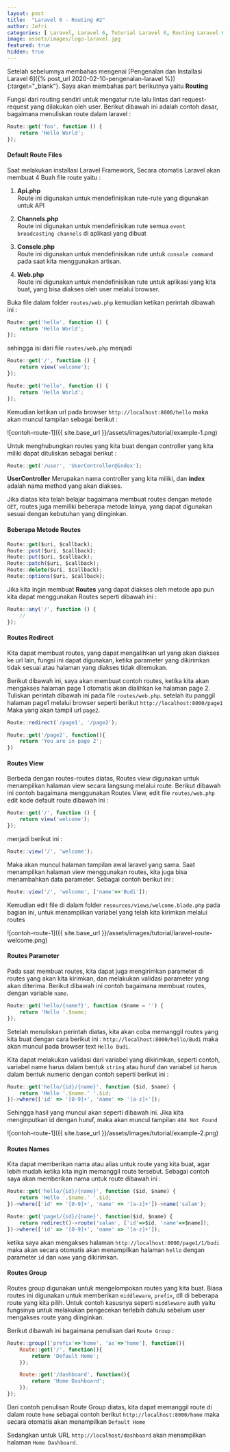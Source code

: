 ```yaml
---
layout: post
title:  "Laravel 6 - Routing #2"
author: Jefri
categories: [ Laravel, Laravel 6, Tutorial Laravel 6, Routing Laravel 6 ]
image: assets/images/logo-laravel.jpg
featured: true
hidden: true
---
```


Setelah sebelumnya membahas mengenai [Pengenalan dan Installasi Laravel 6]({% post_url 2020-02-10-pengenalan-laravel %}){:target="_blank"}. Saya akan membahas part berikutnya yaitu **Routing**

Fungsi dari routing sendiri untuk mengatur rute lalu lintas dari request-request yang dilakukan oleh user. Berikut dibawah ini adalah contoh dasar, bagaimana menuliskan route dalam laravel : 

```js
Route::get('foo', function () {
    return 'Hello World';
});
```
#### Default Route Files
Saat melakukan installasi Laravel Framework, Secara otomatis Laravel akan membuat 4 Buah file route yaitu : 
1. **Api.php**<br>
	Route ini digunakan untuk mendefinisikan rute-rute yang digunakan untuk API

2. **Channels.php**<br>
	Route ini digunakan untuk mendefinisikan rute semua `event broadcasting channels` di aplikasi yang dibuat

3. **Consele.php**<br>
	Route ini digunakan untuk mendefinisikan rute untuk `console command` pada saat kita menggunakan artisan.

4. **Web.php**<br>
	Route ini digunakan untuk mendefinisikan rute untuk aplikasi yang kita buat, yang bisa diakses oleh user melalui browser.

Buka file dalam folder `routes/web.php` kemudian ketikan perintah dibawah ini : 

```js
Route::get('hello', function () {
    return 'Hello World';
});
```

sehingga isi dari file `routes/web.php` menjadi 

```js
Route::get('/', function () {
    return view('welcome');
});

Route::get('hello', function () {
    return 'Hello World';
});
```

Kemudian ketikan url pada browser `http://localhost:8000/hello` maka akan muncul tampilan sebagai berikut :

![contoh-route-1]({{ site.base_url }}/assets/images/tutorial/example-1.png)

Untuk menghubungkan routes yang kita buat dengan controller yang kita miliki dapat dituliskan sebagai berikut : 

```js
Route::get('/user', 'UserController@index');
```

**UserController** Merupakan nama controller yang kita miliki, dan **index** adalah nama method yang akan diakses.

Jika diatas kita telah belajar bagaimana membuat routes dengan metode `GET`, routes juga memiliki beberapa metode lainya, yang dapat digunakan sesuai dengan kebutuhan yang diinginkan.

#### Beberapa Metode Routes 

```js
Route::get($uri, $callback);
Route::post($uri, $callback);
Route::put($uri, $callback);
Route::patch($uri, $callback);
Route::delete($uri, $callback);
Route::options($uri, $callback);
```

Jika kita ingin membuat **Routes** yang dapat diakses oleh metode apa pun kita dapat menggunakan Routes seperti dibawah ini : 

```js
Route::any('/', function () {
    //
});
```

#### Routes Redirect 

Kita dapat membuat routes, yang dapat mengalihkan url yang akan diakses ke url lain, fungsi ini dapat digunakan, 
ketika parameter yang dikirimkan tidak sesuai atau halaman yang diakses tidak ditemukan. 

Berikut dibawah ini, saya akan membuat contoh routes, ketika kita akan mengakses halaman page 1 otomatis akan dialihkan ke halaman page 2. Tuliskan perintah dibawah ini pada file `routes/web.php`. setelah itu panggil halaman page1 melalui browser seperti berikut `http://localhost:8000/page1` Maka yang akan tampil url `page2`. 

```js
Route::redirect('/page1', '/page2');

Route::get('/page2', function(){
	return 'You are in page 2';
})
``` 

#### Routes View

Berbeda dengan routes-routes diatas, Routes view digunakan untuk menampilkan halaman view secara langsung melalui route. Berikut dibawah ini contoh bagaimana menggunakan Routes View, edit file `routes/web.php` 
edit kode default route dibawah ini : 

```js
Route::get('/', function () {
    return view('welcome');
});
```

menjadi berikut ini : 

```js
Route::view('/', 'welcome');
```

Maka akan muncul halaman tampilan awal laravel yang sama. Saat menampilkan halaman view menggunakan routes, kita juga bisa menambahkan data parameter. Sebagai contoh berikut ini : 

```js
Route::view('/', 'welcome', ['name'=>'Budi']);
```

Kemudian edit file di dalam folder `resources/views/welcome.blade.php` pada bagian ini, untuk menampilkan variabel yang telah kita kirimkan melalui routes

![contoh-route-1]({{ site.base_url }}/assets/images/tutorial/laravel-route-welcome.png)

#### Routes Parameter

Pada saat membuat routes, kita dapat juga mengirimkan parameter di routes yang akan kita kirimkan, dan melakukan validasi parameter yang akan diterima. Berikut dibawah ini contoh bagaimana membuat routes, dengan variable `name`. 

```js
Route::get('hello/{name?}', function ($name = '') {
    return 'Hello '.$name;
});
```

Setelah menuliskan perintah diatas, kita akan coba memanggil routes yang kita buat dengan cara berikut ini : `http://localhost:8000/hello/Budi` maka akan muncul pada browser text `Hello Budi`. 

Kita dapat melakukan validasi dari variabel yang dikirimkan, seperti contoh, variabel name harus dalam bentuk `string` atau huruf dan variabel `id` harus dalam bentuk numeric dengan contoh seperti berikut ini : 

```js
Route::get('hello/{id}/{name}', function ($id, $name) {
    return 'Hello '.$name.' '.$id;
})->where(['id' => '[0-9]+', 'name' => '[a-z]+']);
```

Sehingga hasil yang muncul akan seperti dibawah ini. Jika kita menginputkan id dengan huruf, maka akan muncul tampilan `404 Not Found`

![contoh-route-1]({{ site.base_url }}/assets/images/tutorial/example-2.png)

#### Routes Names

Kita dapat memberikan nama atau alias untuk route yang kita buat, agar lebih mudah ketika kita ingin memanggil route tersebut. Sebagai contoh saya akan memberikan nama untuk route dibawah ini : 

```js
Route::get('hello/{id}/{name}', function ($id, $name) {
    return 'Hello '.$name.' '.$id;
})->where(['id' => '[0-9]+', 'name' => '[a-z]+'])->name('salam');

Route::get('page1/{id}/{name}', function($id, $name) {
    return redirect()->route('salam', ['id'=>$id, 'name'=>$name]);
})->where(['id' => '[0-9]+', 'name' => '[a-z]+']);
```

ketika saya akan mengakses halaman `http://localhost:8000/page1/1/budi` maka akan secara otomatis akan menampilkan 
halaman `hello` dengan parameter `id` dan `name` yang dikirimkan.

#### Routes Group

Routes group digunakan untuk mengelompokan routes yang kita buat. Biasa routes ini digunakan untuk memberikan `middleware`, `prefix`, dll di beberapa route yang kita pilih. Untuk contoh kasusnya seperti `middleware` auth yaitu fungsinya untuk melakukan pengecekan terlebih dahulu sebelum user mengakses route yang diinginkan. 

Berikut dibawah ini bagaimana penulisan dari `Route Group` : 

```js
Route::group(['prefix'=>'home', 'as'=>'home'], function(){
    Route::get('/', function(){
        return 'Default Home';
    });

    Route::get('/dashboard', function(){
        return 'Home Dashboard';
    });
});
```

Dari contoh penulisan Route Group diatas, kita dapat memanggil route di dalam route `home` sebagai contoh berikut `http://localhost:8000/home` maka secara otomatis akan menampilkan `Default Home` 

Sedangkan untuk URL `http://localhost/dashboard` akan menampilkan halaman `Home Dashboard`.



